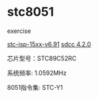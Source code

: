 # stc8051
exercise

[stc-isp-15xx-v6.91](http://www.stcmcudata.com/STCISP/stc-isp-15xx-v6.91T.zip)
[sdcc 4.2.0](https://sourceforge.net/projects/sdcc/files/sdcc-linux-amd64/4.2.0/)



芯片型号：STC89C52RC

系统频率: 1.0592MHz

8051指令集: STC-Y1